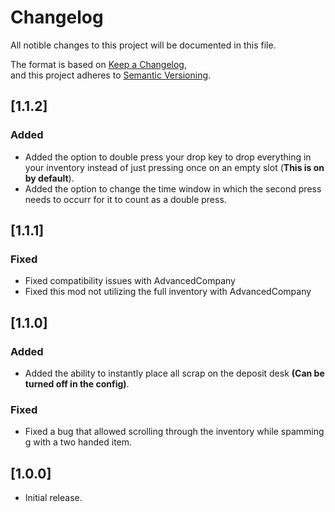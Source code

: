 # Changelog

All notible changes to this project will be documented in this file.

The format is based on [Keep a Changelog](https://keepachangelog.com/en/1.1.0/),  
and this project adheres to [Semantic Versioning](https://semver.org/spec/v2.0.0.html).

## [1.1.2]

### Added

- Added the option to double press your drop key to drop everything in your inventory instead of just
pressing once on an empty slot (**This is on by default**).
- Added the option to change the time window in which the second press needs to occurr for it to count
as a double press.

## [1.1.1]

### Fixed
- Fixed compatibility issues with AdvancedCompany
- Fixed this mod not utilizing the full inventory with AdvancedCompany

## [1.1.0]

### Added

- Added the ability to instantly place all scrap on the deposit desk **(Can be turned off in the config)**.

### Fixed

- Fixed a bug that allowed scrolling through the inventory while spamming g with a two handed item.

## [1.0.0]

- Initial release.